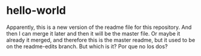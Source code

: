 # hello-world
Apparently, this is a new version of the readme file for this repository. 
And then I can merge it later and then it will be the master file. Or maybe it already it merged, and therefore this is the master readme, but it used to be on the readme-edits branch. But which is it? Por que no los dos?
